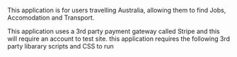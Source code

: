 This application is for users travelling Australia, allowing them to find Jobs, Accomodation and Transport.

This application uses a 3rd party payment gateway called Stripe and this will require an account to test site.
this application requires the following 3rd party libarary scripts and CSS to run

<script src="https://js.stripe.com/v3/"></script>
<script src="https://ajax.googleapis.com/ajax/libs/angularjs/1.4.8/angular.min.js"></script>
<script src="https://ajax.googleapis.com/ajax/libs/angularjs/1.2.0rc1/angular-route.min.js"></script>
<script src="//angular-ui.github.io/bootstrap/ui-bootstrap-tpls-0.2.0.js"></script>
<link href="font-awesome/css/font-awesome.min.css" rel="stylesheet" type="text/css">



